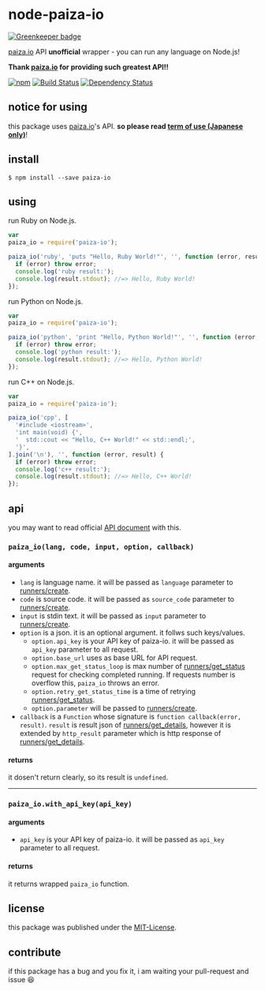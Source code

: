 node-paiza-io
===

[![Greenkeeper badge](https://badges.greenkeeper.io/MakeNowJust/node-paiza-io.svg)](https://greenkeeper.io/)

[paiza.io] API __unofficial__ wrapper - you can run any language on Node.js!

__Thank [paiza.io] for providing such greatest API!!__

[![npm](https://nodei.co/npm/paiza-io.png?downloads=true&stars=true)](https://nodei.co/npm/paiza-io/)
[![Build Status](https://travis-ci.org/MakeNowJust/node-paiza-io.svg?branch=master)](https://travis-ci.org/MakeNowJust/node-paiza-io)
[![Dependency Status](https://david-dm.org/MakeNowJust/node-paiza-io.svg)](https://david-dm.org/MakeNowJust/node-paiza-io)


notice for using
---

this package uses [paiza.io]'s API. __so please read [term of use (Japanese only)](http://paiza.jp/guide/kiyaku)__!

install
---

```console
$ npm install --save paiza-io
```


using
---

run Ruby on Node.js.

```javascript
var
paiza_io = require('paiza-io');

paiza_io('ruby', 'puts "Hello, Ruby World!"', '', function (error, result) {
  if (error) throw error;
  console.log('ruby result:');
  console.log(result.stdout); //=> Hello, Ruby World!
});
```

run Python on Node.js.

```javascript
var
paiza_io = require('paiza-io');

paiza_io('python', 'print "Hello, Python World!"', '', function (error, result) {
  if (error) throw error;
  console.log('python result:');
  console.log(result.stdout); //=> Hello, Python World!
});
```

run C++ on Node.js.

```javascript
var
paiza_io = require('paiza-io');

paiza_io('cpp', [
  '#include <iostream>',
  'int main(void) {',
  '  std::cout << "Hello, C++ World!" << std::endl;',
  '}',
].join('\n'), '', function (error, result) {
  if (error) throw error;
  console.log('c++ result:');
  console.log(result.stdout); //=> Hello, C++ World!
});
```


api
---

you may want to read official [API document] with this.

### `paiza_io(lang, code, input, option, callback)`

#### arguments

  - `lang` is language name. it will be passed as `language` parameter to [runners/create].
  - `code` is source code. it will be passed as `source_code` parameter to [runners/create].
  - `input` is stdin text. it will be passed as `input` parameter to [runners/create].
  - `option` is a json. it is an optional argument. it follws such keys/values.
    - `option.api_key`  is your API key of paiza-io. it will be passed as `api_key` parameter to all request.
    - `option.base_url` uses as base URL for API request.
    - `option.max_get_status_loop` is max number of [runners/get_status] request for checking completed running.  If requests number is overflow this, `paiza_io` throws an error.
    - `option.retry_get_status_time` is a time of retrying [runners/get_status].
    - `option.parameter` will be passed to [runners/create].
  - `callback` is a `Function` whose signature is `function callback(error, result)`. `result` is result json of [runners/get_details], however it is extended by `http_result` parameter which is http response of [runners/get_details].

#### returns

it dosen't return clearly, so its result is `undefined`.


- - -

### `paiza_io.with_api_key(api_key)`

#### arguments

 - `api_key` is your API key of paiza-io. it will be passed as `api_key` parameter to all request.

#### returns

it returns wrapped `paiza_io` function.


license
---

this package was published under the [MIT-License](http://makenowjust.github.io/license/mit?2015).

contribute
---

if this package has a bug and you fix it, i am waiting your pull-request and issue :laughing:

[paiza.io]: http://paiza.io
[API document]: https://api.paiza.io/docs/swagger/
[runners/create]: https://api.paiza.io/docs/swagger/#!/runners/Runners_create
[runners/get_status]: https://api.paiza.io/docs/swagger/#!/runners/Runners_get_status
[runners/get_details]: https://api.paiza.io/docs/swagger/#!/runners/Runners_get_details
